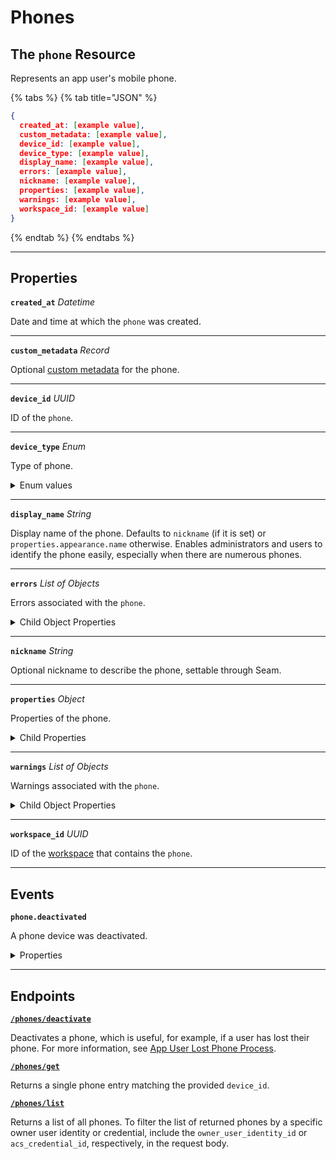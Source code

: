 # Phones

## The `phone` Resource

Represents an app user's mobile phone.

{% tabs %}
{% tab title="JSON" %}
```json
{
  created_at: [example value],
  custom_metadata: [example value],
  device_id: [example value],
  device_type: [example value],
  display_name: [example value],
  errors: [example value],
  nickname: [example value],
  properties: [example value],
  warnings: [example value],
  workspace_id: [example value]
}
```
{% endtab %}
{% endtabs %}

---

## Properties

**`created_at`** *Datetime*

Date and time at which the `phone` was created.


---

**`custom_metadata`** *Record*

Optional [custom metadata](../../core-concepts/devices/adding-custom-metadata-to-a-device.md) for the phone.


---

**`device_id`** *UUID*

ID of the `phone`.


---

**`device_type`** *Enum*

Type of phone.

<details>

<summary>Enum values</summary>

- `ios_phone`
- `android_phone`
</details>


---

**`display_name`** *String*

Display name of the phone. Defaults to `nickname` (if it is set) or `properties.appearance.name` otherwise. Enables administrators and users to identify the phone easily, especially when there are numerous phones.


---

**`errors`** *List* *of Objects*

Errors associated with the `phone`.

<details>

<summary>Child Object Properties</summary>

- <strong><code>error_code</code></strong> <i>String</i>



- <strong><code>message</code></strong> <i>String</i>


</details>


---

**`nickname`** *String*

Optional nickname to describe the phone, settable through Seam.


---

**`properties`** *Object*

Properties of the phone.

<details>

<summary>Child Properties</summary>

- <strong><code>assa_abloy_credential_service_metadata</code></strong> <i>Object</i>

  ASSA ABLOY Credential Service metadata for the phone.



- <strong><code>assa_abloy_credential_service_metadata.endpoints</code></strong> <i>List</i> <i>of Objects</i>

  Endpoints associated with the phone.


- <strong><code>endpoint_id</code></strong> <i>String</i>

  ID of the associated endpoint.



- <strong><code>is_active</code></strong> <i>Boolean</i>

  Indicated whether the endpoint is active.




- <strong><code>assa_abloy_credential_service_metadata.has_active_endpoint</code></strong> <i>Boolean</i>

  Indicates whether the credential service has active endpoints associated with the phone.



- <strong><code>salto_space_credential_service_metadata</code></strong> <i>Object</i>

  Salto Space credential service metadata for the phone.



- <strong><code>salto_space_credential_service_metadata.has_active_phone</code></strong> <i>Boolean</i>

  Indicates whether the credential service has an active associated phone.


</details>


---

**`warnings`** *List* *of Objects*

Warnings associated with the `phone`.

<details>

<summary>Child Object Properties</summary>

- <strong><code>message</code></strong> <i>String</i>



- <strong><code>warning_code</code></strong> <i>String</i>


</details>


---

**`workspace_id`** *UUID*

ID of the [workspace](../../core-concepts/workspaces/README.md) that contains the `phone`.


---


## Events

**`phone.deactivated`**

A phone device was deactivated.

<details>

<summary>Properties</summary>

- <strong><code>created_at</code></strong> <i>Datetime</i>

  Date and time at which the event was created.



- <strong><code>device_id</code></strong> <i>UUID</i>

  ID of the [device](../../core-concepts/devices/README.md).



- <strong><code>event_id</code></strong> <i>UUID</i>

  ID of the event.



- <strong><code>event_type</code></strong> <i>String</i>



- <strong><code>occurred_at</code></strong> <i>Datetime</i>

  Date and time at which the event occurred.



- <strong><code>workspace_id</code></strong> <i>UUID</i>

  ID of the [workspace](../../core-concepts/workspaces/README.md).


</details>

---

## Endpoints


[**`/phones/deactivate`**](./deactivate.md)

Deactivates a phone, which is useful, for example, if a user has lost their phone. For more information, see [App User Lost Phone Process](../../capability-guides/mobile-access/managing-phones-for-a-user-identity.md#app-user-lost-phone-process).


[**`/phones/get`**](./get.md)

Returns a single phone entry matching the provided `device_id`.


[**`/phones/list`**](./list.md)

Returns a list of all phones. To filter the list of returned phones by a specific owner user identity or credential, include the `owner_user_identity_id` or `acs_credential_id`, respectively, in the request body.



